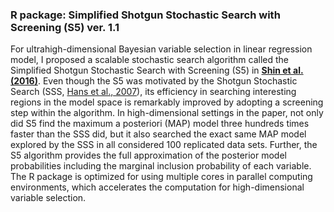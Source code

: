 ### R package: Simplified Shotgun Stochastic Search with Screening (S5) ver. 1.1

  For ultrahigh-dimensional Bayesian variable selection in linear regression model, I proposed a scalable stochastic search algorithm called the Simplified Shotgun Stochastic Search with Screening (S5) in [**Shin et al. (2016)**](http://www.stat.tamu.edu/~minsuk/publications/nonlocal_sinica7.pdf). Even though the S5 was motivated by the Shotgun Stochastic Search  (SSS, [Hans et al., 2007](https://pdfs.semanticscholar.org/1f65/77bd4f6ce85a5637a52b18ab63b26cc74d65.pdf)), its efficiency in searching interesting regions in the model space is remarkably improved by adopting a screening step within the algorithm. In  high-dimensional settings in the paper, not only did S5 find the maximum a posteriori (MAP) model three hundreds times faster than the SSS did, but it also searched the exact same MAP model explored by the SSS in all considered 100 replicated data sets. Further, the S5 algorithm provides the full approximation of the posterior model probabilities including the marginal inclusion probability of each variable. The R package is optimized for using multiple cores in parallel computing environments, which accelerates the computation  for high-dimensional variable selection.

